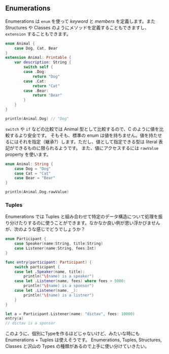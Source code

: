## Enumerations

Enumerations は `enum` を使って *keyword* と *members* を定義します。また Structures や Classes のようにメソッドを定義することもできますし、`extension` することもできます。

```swift
enum Animal {
    case Dog, Cat, Bear
}
extension Animal: Printable {
    var description: String {
        switch self {
        case .Dog:
            return "Dog"
        case .Cat:
            return "Cat"
        case .Bear:
            return "Bear"
        }
    }
}

println(Animal.Dog) // "Dog"
```

`switch` や `if` などの比較では Animal 型として比較するので、C のように値を比較するより安全です。
そもそも、標準の enum は値を持ちません。値を持たせるにはそれを指定（継承?）します。ただし、値として指定できる型は literal 表記ができるものに限られるようです。
また、値にアクセスするには `rawValue` property を使います。

```swift
enum Animal: String {
    case Dog = "Dog"
    case Cat = "Cat"
    case Bear = "Bear"
}

println(Animal.Dog.rawValue)

```

### Tuples
Enumerations では Tuples と組み合わせて特定のデータ構造について処理を振り分けたりするのに使うことができます。なかなか良い例が思い浮かびませんが、次のような感じでどうでしょうか？

```swift
enum Participant {
    case Speaker(name:String, title:String)
    case Listener(name:String, fees:Int)
}

func entry(participant: Participant) {
    switch participant {
    case let .Speaker(name, title):
        println("\(name) is a speaker")
    case let .Listener(name, fees) where fees > 5000:
        println("\(name) is a sponsor")
    case let .Listener(name, _):
        println("\(name) is a listner")
    }
}

let a = Participant.Listener(name: "dictav", fees: 10000)
entry(a)
// dictav is a sponsor
```

このように、個別にTypeを作るほどじゃないけど、みたいな時にも Enumerations + Tuples は使えそうです。
Enumerations, Tuples, Structures, Classes と沢山の Types の種類があるので上手に使い分けていきたい。
